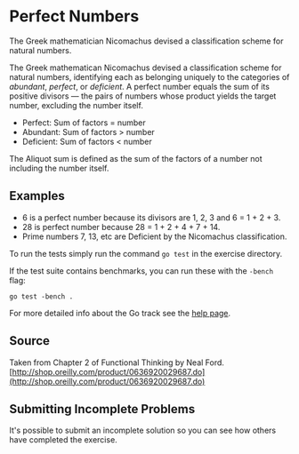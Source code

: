# Perfect Numbers

The Greek mathematician Nicomachus devised a classification scheme for natural numbers.

The Greek mathematican Nicomachus devised a classification scheme for
natural numbers, identifying each as belonging uniquely to the
categories of _abundant_, _perfect_, or _deficient_.  A perfect number
equals the sum of its positive divisors — the pairs of numbers whose
product yields the target number, excluding the number itself.

- Perfect: Sum of factors = number
- Abundant: Sum of factors > number
- Deficient: Sum of factors < number

The Aliquot sum is defined as the sum of the factors of a number not
including the number itself.

## Examples

- 6 is a perfect number because its divisors are 1, 2, 3 and 6 = 1 + 2 +
  3.
- 28 is perfect number because 28 = 1 + 2 + 4 + 7 + 14.
- Prime numbers 7, 13, etc are Deficient by the Nicomachus
  classification.

To run the tests simply run the command `go test` in the exercise directory.

If the test suite contains benchmarks, you can run these with the `-bench`
flag:

    go test -bench .

For more detailed info about the Go track see the [help
page](http://exercism.io/languages/go).

## Source

Taken from Chapter 2 of Functional Thinking by Neal Ford. [http://shop.oreilly.com/product/0636920029687.do](http://shop.oreilly.com/product/0636920029687.do)

## Submitting Incomplete Problems
It's possible to submit an incomplete solution so you can see how others have completed the exercise.

